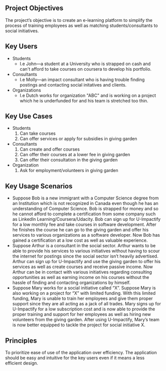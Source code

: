 ## Project Objectives
The project’s objective is to create an e-learning platform to simplify the process of training employees as well as matching students/consultants to social initiatives.
## Key Users
- Students
    - I.e John—a student at a University who is strapped on cash and can't afford to take courses on coursera to develop his portfolio.
- Consultants
    - I.e Molly—an impact consultant who is having trouble finding postings and contacting social initatives and clients.
- Organizations
    - I.e Dutch works for organization "ABC" and is working on a project which he is underfunded for and his team is stretched too thin.
## Key Use Cases
- Students
    1. Can take courses
    2. Can offer services or apply for subsidies in giving garden
- Consultants
    1. Can create and offer courses
    2. Can offer their courses at a lower fee in giving garden
    3. Can offer their consultation in the giving garden
- Organization
    1. Ask for employment/volunteers in giving garden
## Key Usage Scenarios
- Suppose Bob is a new immigrant with a Computer Science degree from an Institution which is not recognized in Canada even though he has an understanding of Computer Science. Bob is strapped for money and so he cannot afford to complete a certification from some company such as LinkedIn Learning/Coursera/Udacity. Bob can sign up for U-Impactify for a low monthly fee and take courses in software development. After he finishes the course he can go to the giving garden and offer his services to various organizations as a software developer. Now Bob has gained a certification at a low cost as well as valuable experience.
- Suppose Arthur is a consultant in the social sector. Arthur wants to be able to provide his services to various initiatives without having to scour the internet for postings since the social sector isn’t heavily advertised. Arthur can sign up for U-Impactify and use the giving garden to offer his services as well as create courses and receive passive income. Now Arthur can be in contact with various initiatives regarding consulting opportunities as well as earning income on his courses without the hassle of finding and contacting organizations by himself.
- Suppose Mary works for a social initiative called “X”. Suppose Mary is also working on a project for “X” with limited funding. With this limited funding, Mary is unable to train her employees and give them proper support since they are all acting as a jack of all trades. Mary signs up for U-Impactify for a low subscription cost and is now able to provide the proper training and support for her employees as well as hiring new volunteers from the giving garden. After using U-Impactify, Mary’s team is now better equipped to tackle the project for social initiative X.
## Principles
To prioritize ease of use of the application over efficiency. The application should be easy and intuitive for the key users even if it means a less efficient design.
